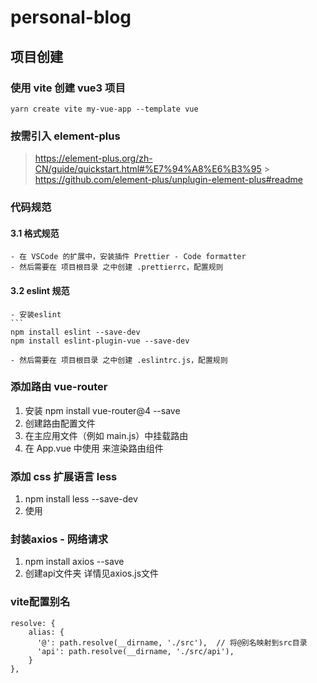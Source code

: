 # personal-blog

## 项目创建

### 使用 vite 创建 vue3 项目

```
yarn create vite my-vue-app --template vue
```

### 按需引入 element-plus

> https://element-plus.org/zh-CN/guide/quickstart.html#%E7%94%A8%E6%B3%95 > https://github.com/element-plus/unplugin-element-plus#readme

### 代码规范

#### 3.1 格式规范

    - 在 VSCode 的扩展中，安装插件 Prettier - Code formatter
    - 然后需要在 项目根目录 之中创建 .prettierrc，配置规则

#### 3.2 eslint 规范

    - 安装eslint
    ```
    npm install eslint --save-dev
    npm install eslint-plugin-vue --save-dev

    - 然后需要在 项目根目录 之中创建 .eslintrc.js，配置规则

### 添加路由 vue-router

1. 安装 npm install vue-router@4 --save
2. 创建路由配置文件
3. 在主应用文件（例如 main.js）中挂载路由
4. 在 App.vue 中使用 <router-view> 来渲染路由组件

### 添加 css 扩展语言 less

1. npm install less --save-dev
2. 使用 <style lang="less"></style>

### 封装axios - 网络请求
1. npm install axios --save
2. 创建api文件夹 详情见axios.js文件

### vite配置别名
```
resolve: {
    alias: {
      '@': path.resolve(__dirname, './src'),  // 将@别名映射到src目录
      'api': path.resolve(__dirname, './src/api'),
    }
},